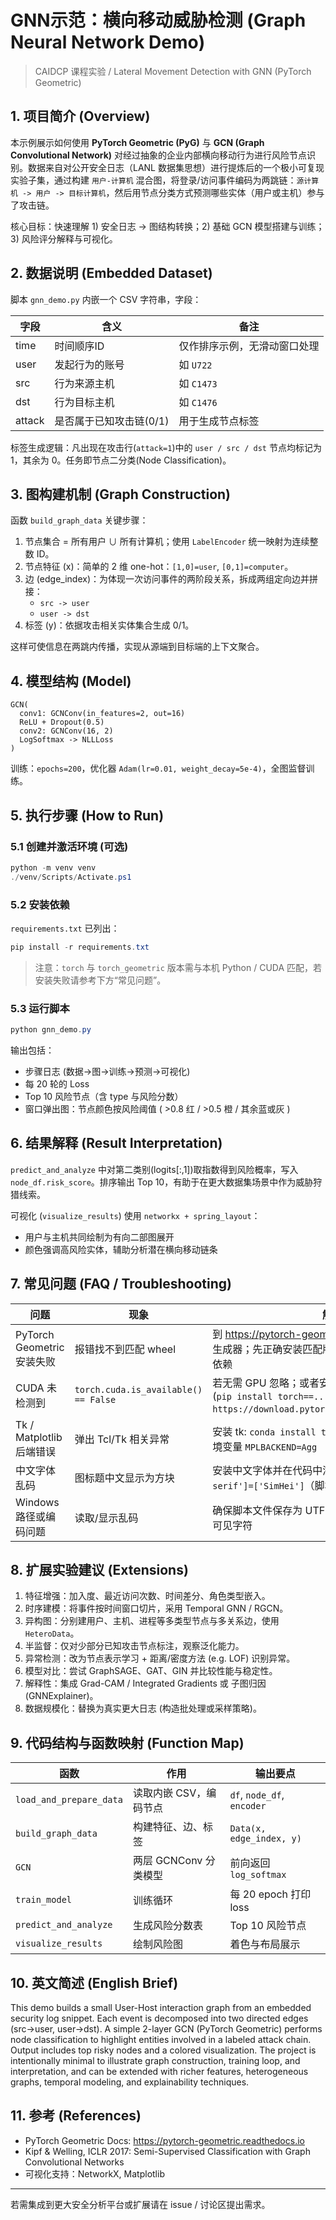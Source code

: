 # GNN示范：横向移动威胁检测 (Graph Neural Network Demo)

> CAIDCP 课程实验 / Lateral Movement Detection with GNN (PyTorch Geometric)

## 1. 项目简介 (Overview)
本示例展示如何使用 **PyTorch Geometric (PyG)** 与 **GCN (Graph Convolutional Network)** 对经过抽象的企业内部横向移动行为进行风险节点识别。数据来自对公开安全日志（LANL 数据集思想）进行提炼后的一个极小可复现实验子集，通过构建 `用户-计算机` 混合图，将登录/访问事件编码为两跳链：`源计算机 -> 用户 -> 目标计算机`，然后用节点分类方式预测哪些实体（用户或主机）参与了攻击链。

核心目标：快速理解 1) 安全日志 → 图结构转换；2) 基础 GCN 模型搭建与训练；3) 风险评分解释与可视化。

## 2. 数据说明 (Embedded Dataset)
脚本 `gnn_demo.py` 内嵌一个 CSV 字符串，字段：

| 字段 | 含义 | 备注 |
|------|------|------|
| time | 时间顺序ID | 仅作排序示例，无滑动窗口处理 |
| user | 发起行为的账号 | 如 `U722` |
| src  | 行为来源主机 | 如 `C1473` |
| dst  | 行为目标主机 | 如 `C1476` |
| attack | 是否属于已知攻击链(0/1) | 用于生成节点标签 |

标签生成逻辑：凡出现在攻击行(`attack=1`)中的 `user / src / dst` 节点均标记为 1，其余为 0。任务即节点二分类(Node Classification)。

## 3. 图构建机制 (Graph Construction)
函数 `build_graph_data` 关键步骤：
1. 节点集合 = 所有用户 ∪ 所有计算机；使用 `LabelEncoder` 统一映射为连续整数 ID。
2. 节点特征 (x)：简单的 2 维 one-hot：`[1,0]=user`, `[0,1]=computer`。
3. 边 (edge_index)：为体现一次访问事件的两阶段关系，拆成两组定向边并拼接：
   - `src -> user`
   - `user -> dst`
4. 标签 (y)：依据攻击相关实体集合生成 0/1。

这样可使信息在两跳内传播，实现从源端到目标端的上下文聚合。

## 4. 模型结构 (Model)
```
GCN(
  conv1: GCNConv(in_features=2, out=16)
  ReLU + Dropout(0.5)
  conv2: GCNConv(16, 2)
  LogSoftmax -> NLLLoss
)
```
训练：`epochs=200`，优化器 `Adam(lr=0.01, weight_decay=5e-4)`，全图监督训练。

## 5. 执行步骤 (How to Run)
### 5.1 创建并激活环境 (可选)
```powershell
python -m venv venv
./venv/Scripts/Activate.ps1
```

### 5.2 安装依赖
`requirements.txt` 已列出：
```powershell
pip install -r requirements.txt
```
> 注意：`torch` 与 `torch_geometric` 版本需与本机 Python / CUDA 匹配，若安装失败请参考下方“常见问题”。

### 5.3 运行脚本
```powershell
python gnn_demo.py
```
输出包括：
- 步骤日志 (数据→图→训练→预测→可视化)
- 每 20 轮的 Loss
- Top 10 风险节点（含 type 与风险分数）
- 窗口弹出图：节点颜色按风险阈值 ( >0.8 红 / >0.5 橙 / 其余蓝或灰 )

## 6. 结果解释 (Result Interpretation)
`predict_and_analyze` 中对第二类别(logits[:,1])取指数得到风险概率，写入 `node_df.risk_score`。排序输出 Top 10，有助于在更大数据集场景中作为威胁狩猎线索。

可视化 (`visualize_results`) 使用 `networkx + spring_layout`：
- 用户与主机共同绘制为有向二部图展开
- 颜色强调高风险实体，辅助分析潜在横向移动链条

## 7. 常见问题 (FAQ / Troubleshooting)
| 问题 | 现象 | 解决方案 |
|------|------|----------|
| PyTorch Geometric 安装失败 | 报错找不到匹配 wheel | 到 https://pytorch-geometric.readthedocs.io 安装指令生成器；先正确安装匹配版本的 `torch` / `torch_scatter` 等依赖 |
| CUDA 未检测到 | `torch.cuda.is_available() == False` | 若无需 GPU 忽略；或者安装带 CUDA 的 PyTorch Wheel (`pip install torch==...+cu118 -f https://download.pytorch.org/whl/torch_stable.html`) |
| Tk / Matplotlib 后端错误 | 弹出 Tcl/Tk 相关异常 | 安装 tk: `conda install tk -y` 或使用无界面后端：设置环境变量 `MPLBACKEND=Agg` |
| 中文字体乱码 | 图标题中文显示为方块 | 安装中文字体并在代码中添加 `plt.rcParams['font.sans-serif']=['SimHei']`（脚本已内置） |
| Windows 路径或编码问题 | 读取/显示乱码 | 确保脚本文件保存为 UTF-8 (默认)；避免路径包含特殊不可见字符 |

## 8. 扩展实验建议 (Extensions)
1. 特征增强：加入度、最近访问次数、时间差分、角色类型嵌入。
2. 时序建模：将事件按时间窗口切片，采用 Temporal GNN / RGCN。
3. 异构图：分别建用户、主机、进程等多类型节点与多关系边，使用 `HeteroData`。
4. 半监督：仅对少部分已知攻击节点标注，观察泛化能力。
5. 异常检测：改为节点表示学习 + 距离/密度方法 (e.g. LOF) 识别异常。
6. 模型对比：尝试 GraphSAGE、GAT、GIN 并比较性能与稳定性。
7. 解释性：集成 Grad-CAM / Integrated Gradients 或 子图归因 (GNNExplainer)。
8. 数据规模化：替换为真实更大日志 (构造批处理或采样策略)。

## 9. 代码结构与函数映射 (Function Map)
| 函数 | 作用 | 输出要点 |
|------|------|---------|
| `load_and_prepare_data` | 读取内嵌 CSV，编码节点 | `df`, `node_df`, `encoder` |
| `build_graph_data` | 构建特征、边、标签 | `Data(x, edge_index, y)` |
| `GCN` | 两层 GCNConv 分类模型 | 前向返回 `log_softmax` |
| `train_model` | 训练循环 | 每 20 epoch 打印 loss |
| `predict_and_analyze` | 生成风险分数表 | Top 10 风险节点 |
| `visualize_results` | 绘制风险图 | 着色与布局展示 |

## 10. 英文简述 (English Brief)
This demo builds a small User-Host interaction graph from an embedded security log snippet. Each event is decomposed into two directed edges (src->user, user->dst). A simple 2-layer GCN (PyTorch Geometric) performs node classification to highlight entities involved in a labeled attack chain. Output includes top risky nodes and a colored visualization. The project is intentionally minimal to illustrate graph construction, training loop, and interpretation, and can be extended with richer features, heterogeneous graphs, temporal modeling, and explainability techniques.

## 11. 参考 (References)
- PyTorch Geometric Docs: https://pytorch-geometric.readthedocs.io
- Kipf & Welling, ICLR 2017: Semi-Supervised Classification with Graph Convolutional Networks
- 可视化支持：NetworkX, Matplotlib

---
若需集成到更大安全分析平台或扩展请在 issue / 讨论区提出需求。

